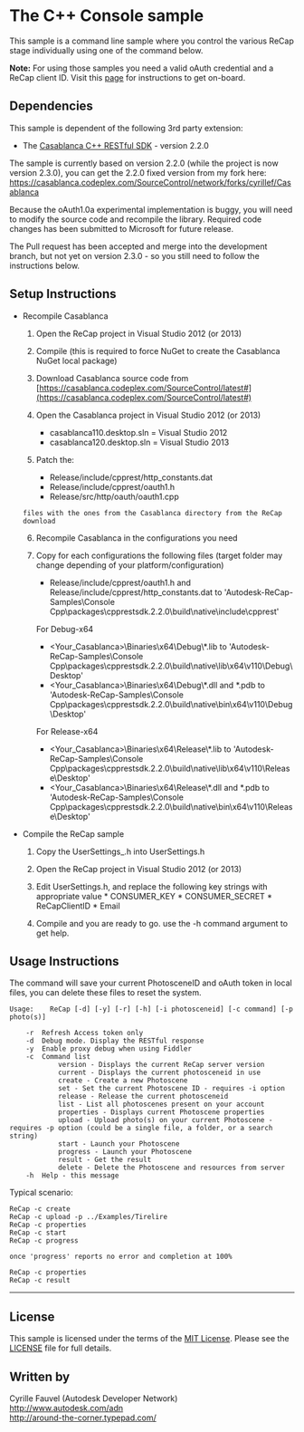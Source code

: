 The C++ Console sample
=====================

This sample is a command line sample where you control the various ReCap stage individually using one of the command below.

<b>Note:</b> For using those samples you need a valid oAuth credential and a ReCap client ID. Visit this [page](http://developer-recap-autodesk.github.io/) for instructions to get on-board.


Dependencies
--------------------
This sample is dependent of the following 3rd party extension:

* The [Casablanca C++ RESTful SDK](https://casablanca.codeplex.com/) - version 2.2.0

The sample is currently based on version 2.2.0 (while the project is now version 2.3.0), you can get the 2.2.0 fixed version from my fork here:
https://casablanca.codeplex.com/SourceControl/network/forks/cyrillef/Casablanca

Because the oAuth1.0a experimental implementation is buggy, you will need to modify the source code and recompile the library.
Required code changes has been submitted to Microsoft for future release.

The Pull request has been accepted and merge into the development branch, but not yet on version 2.3.0 - so you still need to follow the instructions below.


Setup Instructions
-------------------------

* Recompile Casablanca

	1. Open the ReCap project in Visual Studio 2012 (or 2013)

	2. Compile (this is required to force NuGet to create the Casablanca NuGet local package)

	3. Download Casablanca source code from [https://casablanca.codeplex.com/SourceControl/latest#](https://casablanca.codeplex.com/SourceControl/latest#)

	4. Open the Casablanca project in Visual Studio 2012 (or 2013)
	
		- casablanca110.desktop.sln = Visual Studio 2012
		- casablanca120.desktop.sln = Visual Studio 2013

	5. Patch the:

		- Release/include/cpprest/http_constants.dat
		- Release/include/cpprest/oauth1.h
		- Release/src/http/oauth/oauth1.cpp

	  files with the ones from the Casablanca directory from the ReCap download
	  
	6. Recompile Casablanca in the configurations you need
	
	7. Copy for each configurations the following files (target folder may change depending of your platform/configuration)
	
		- Release/include/cpprest/oauth1.h and Release/include/cpprest/http_constants.dat to 'Autodesk-ReCap-Samples\Console Cpp\packages\cpprestsdk.2.2.0\build\native\include\cpprest'
		
		For Debug-x64
		- <Your_Casablanca>\Binaries\x64\Debug\\*.lib to 'Autodesk-ReCap-Samples\Console Cpp\packages\cpprestsdk.2.2.0\build\native\lib\x64\v110\Debug\Desktop'
		- <Your_Casablanca>\Binaries\x64\Debug\\*.dll and *.pdb to 'Autodesk-ReCap-Samples\Console Cpp\packages\cpprestsdk.2.2.0\build\native\bin\x64\v110\Debug\Desktop'

		For Release-x64
		- <Your_Casablanca>\Binaries\x64\Release\\*.lib to 'Autodesk-ReCap-Samples\Console Cpp\packages\cpprestsdk.2.2.0\build\native\lib\x64\v110\Release\Desktop'
		- <Your_Casablanca>\Binaries\x64\Release\\*.dll and *.pdb to 'Autodesk-ReCap-Samples\Console Cpp\packages\cpprestsdk.2.2.0\build\native\bin\x64\v110\Release\Desktop'
	
	
* Compile the ReCap sample

	1. Copy the UserSettings_.h into UserSettings.h
	
	2. Open the ReCap project in Visual Studio 2012 (or 2013)

	3. Edit UserSettings.h, and replace the following key strings with appropriate value
           * CONSUMER_KEY
           * CONSUMER_SECRET
           * ReCapClientID
           * Email
	 
	4. Compile and you are ready to go.
           use the -h command argument to get help.
	
Usage Instructions
-------------------------

The command will save your current PhotosceneID and oAuth token in local files, you can delete these files to reset the system.

```
Usage:    ReCap [-d] [-y] [-r] [-h] [-i photosceneid] [-c command] [-p photo(s)]

	-r	Refresh Access token only
	-d	Debug mode. Display the RESTful response
	-y	Enable proxy debug when using Fiddler
	-c	Command list
			version - Displays the current ReCap server version
			current - Displays the current photosceneid in use
			create - Create a new Photoscene
			set - Set the current Photoscene ID - requires -i option
			release - Release the current photosceneid
			list - List all photoscenes present on your account
			properties - Displays current Photoscene properties
			upload - Upload photo(s) on your current Photoscene - requires -p option (could be a single file, a folder, or a search string)
			start - Launch your Photoscene
			progress - Launch your Photoscene
			result - Get the result
			delete - Delete the Photoscene and resources from server
	-h	Help - this message
```

Typical scenario:
```
ReCap -c create
ReCap -c upload -p ../Examples/Tirelire
ReCap -c properties
ReCap -c start
ReCap -c progress

once 'progress' reports no error and completion at 100%

ReCap -c properties
ReCap -c result
```

--------

## License

This sample is licensed under the terms of the [MIT License](http://opensource.org/licenses/MIT). Please see the [LICENSE](LICENSE) file for full details.


## Written by

Cyrille Fauvel (Autodesk Developer Network)  
http://www.autodesk.com/adn  
http://around-the-corner.typepad.com/  
